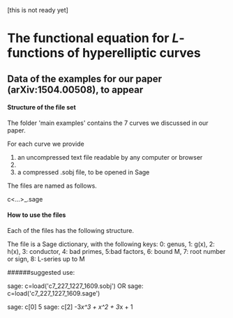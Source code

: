 [this is not ready yet]

# The functional equation for $L$-functions of hyperelliptic curves
## Data of the examples for our paper (arXiv:1504.00508), to appear

#### Structure of the file set

The folder 'main examples' contains the 7 curves we discussed in our paper. 

For each curve we provide 

1. an uncompressed text file readable by any computer or browser
2. 
2. a compressed .sobj file, to be opened in Sage

The files are named as follows.

c<genus>_<badprime>_<...>_<badprime>.sage



#### How to use the files

Each of the files has the following structure.

The file is a Sage dictionary, with the following keys:
0: genus, 1: g(x), 2: h(x), 3: conductor, 4: bad primes, 5:bad factors, 6: bound M, 7: root number or sign, 8: L-series up to M




######suggested use:

sage: c=load('c7_227_1227_1609.sobj')
OR
sage: c=load('c7_227_1227_1609.sage')

sage: c[0]
5
sage: c[2]
-3*x^3 + x^2 + 3*x + 1 
